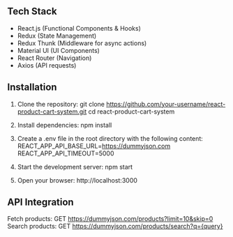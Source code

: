 ## Tech Stack
- React.js (Functional Components & Hooks)
- Redux (State Management)
- Redux Thunk (Middleware for async actions)
- Material UI (UI Components)
- React Router (Navigation)
- Axios (API requests)

## Installation
1. Clone the repository:
   git clone https://github.com/your-username/react-product-cart-system.git
   cd react-product-cart-system

2. Install dependencies:
   npm install

3. Create a .env file in the root directory with the following content:
   REACT_APP_API_BASE_URL=https://dummyjson.com
   REACT_APP_API_TIMEOUT=5000

4. Start the development server:
   npm start

5. Open your browser:
   http://localhost:3000

## API Integration
  Fetch products: GET https://dummyjson.com/products?limit=10&skip=0
  Search products: GET https://dummyjson.com/products/search?q={query}
